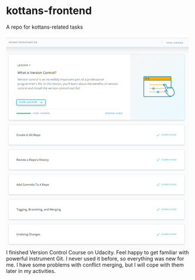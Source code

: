 # kottans-frontend
A repo for kottans-related tasks

<img src="https://github.com/veronikos/kottans-frontend/blob/master/Screenshot%20(2).png">
I finished Version Control Course on Udacity. Feel happy to get familiar with powerful instrument Git. 
I never used it before, so everything was new for me. I have some problems with conflict merging, but I will cope with them later in my activities.
